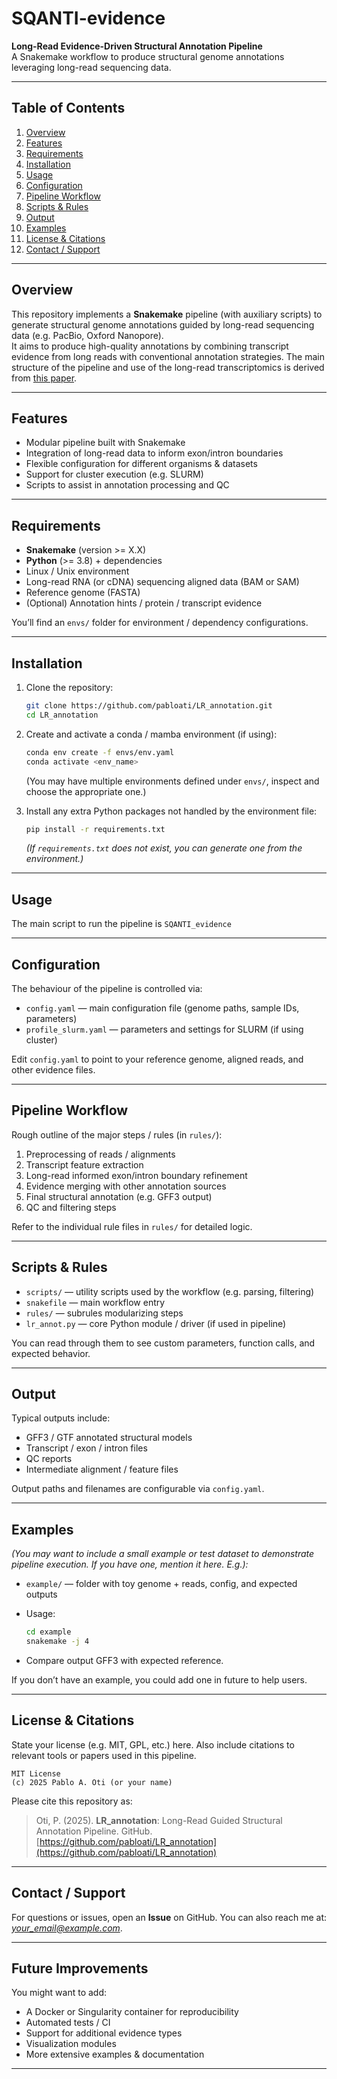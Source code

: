 # SQANTI-evidence

**Long-Read Evidence-Driven Structural Annotation Pipeline**  
A Snakemake workflow to produce structural genome annotations leveraging long-read sequencing data.

---

## Table of Contents

1. [Overview](#overview)  
2. [Features](#features)  
3. [Requirements](#requirements)  
4. [Installation](#installation)  
5. [Usage](#usage)  
6. [Configuration](#configuration)  
7. [Pipeline Workflow](#pipeline-workflow)  
8. [Scripts & Rules](#scripts--rules)  
9. [Output](#output)  
10. [Examples](#examples)  
11. [License & Citations](#license--citations)  
12. [Contact / Support](#contact--support)

---

## Overview

This repository implements a **Snakemake** pipeline (with auxiliary scripts) to generate structural genome annotations guided by long-read sequencing data (e.g. PacBio, Oxford Nanopore).  
It aims to produce high-quality annotations by combining transcript evidence from long reads with conventional annotation strategies. The main structure of the pipeline and use of the long-read transcriptomics is derived from [this paper](https://genome.cshlp.org/content/early/2025/03/04/gr.279864.124).

---

## Features

- Modular pipeline built with Snakemake  
- Integration of long-read data to inform exon/intron boundaries  
- Flexible configuration for different organisms & datasets  
- Support for cluster execution (e.g. SLURM)  
- Scripts to assist in annotation processing and QC  

---

## Requirements

- **Snakemake** (version  >= X.X)  
- **Python** (>= 3.8) + dependencies  
- Linux / Unix environment  
- Long-read RNA (or cDNA) sequencing aligned data (BAM or SAM)  
- Reference genome (FASTA)  
- (Optional) Annotation hints / protein / transcript evidence  

You’ll find an `envs/` folder for environment / dependency configurations.

---

## Installation

1. Clone the repository:

   ```bash
   git clone https://github.com/pabloati/LR_annotation.git
   cd LR_annotation


2. Create and activate a conda / mamba environment (if using):

   ```bash
   conda env create -f envs/env.yaml
   conda activate <env_name>
   ```

   (You may have multiple environments defined under `envs/`, inspect and choose the appropriate one.)

3. Install any extra Python packages not handled by the environment file:

   ```bash
   pip install -r requirements.txt
   ```

   *(If `requirements.txt` does not exist, you can generate one from the environment.)*

---

## Usage

The main script to run the pipeline is `SQANTI_evidence`

---

## Configuration

The behaviour of the pipeline is controlled via:

* `config.yaml` — main configuration file (genome paths, sample IDs, parameters)
* `profile_slurm.yaml` — parameters and settings for SLURM (if using cluster)

Edit `config.yaml` to point to your reference genome, aligned reads, and other evidence files.

---

## Pipeline Workflow

Rough outline of the major steps / rules (in `rules/`):

1. Preprocessing of reads / alignments
2. Transcript feature extraction
3. Long-read informed exon/intron boundary refinement
4. Evidence merging with other annotation sources
5. Final structural annotation (e.g. GFF3 output)
6. QC and filtering steps

Refer to the individual rule files in `rules/` for detailed logic.

---

## Scripts & Rules

* `scripts/` — utility scripts used by the workflow (e.g. parsing, filtering)
* `snakefile` — main workflow entry
* `rules/` — subrules modularizing steps
* `lr_annot.py` — core Python module / driver (if used in pipeline)

You can read through them to see custom parameters, function calls, and expected behavior.

---

## Output

Typical outputs include:

* GFF3 / GTF annotated structural models
* Transcript / exon / intron files
* QC reports
* Intermediate alignment / feature files

Output paths and filenames are configurable via `config.yaml`.

---

## Examples

*(You may want to include a small example or test dataset to demonstrate pipeline execution. If you have one, mention it here. E.g.):*

* `example/` — folder with toy genome + reads, config, and expected outputs

* Usage:

  ```bash
  cd example
  snakemake -j 4
  ```

* Compare output GFF3 with expected reference.

If you don’t have an example, you could add one in future to help users.

---

## License & Citations

State your license (e.g. MIT, GPL, etc.) here.
Also include citations to relevant tools or papers used in this pipeline.

```text
MIT License
(c) 2025 Pablo A. Oti (or your name)
```

Please cite this repository as:

> Oti, P. (2025). **LR_annotation**: Long-Read Guided Structural Annotation Pipeline. GitHub. [https://github.com/pabloati/LR_annotation](https://github.com/pabloati/LR_annotation)

---

## Contact / Support

For questions or issues, open an **Issue** on GitHub.
You can also reach me at: *[your_email@example.com](mailto:your_email@example.com)*.

---

## Future Improvements

You might want to add:

* A Docker or Singularity container for reproducibility
* Automated tests / CI
* Support for additional evidence types
* Visualization modules
* More extensive examples & documentation

---
